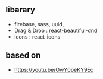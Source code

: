 ## libarary

- firebase, sass, uuid,
- Drag & Drop : react-beautiful-dnd
- icons : react-icons

## based on

- https://youtu.be/OwY0peKY9Ec
